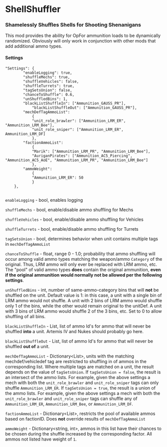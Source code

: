 # ShellShuffler
### Shamelessly Shuffles Shells for Shooting Shenanigans

This mod provides the ability for OpFor ammunition loads to be dynamically randomized. Obviously will only work in conjunction with other mods that add additional ammo types.

#### Settings

```
"Settings": {
		"enableLogging": true,
		"shuffleMechs": true,
		"shuffleVehicles": false,
		"shuffleTurrets": true,
		"tagSetsUnion": false,
		"chanceToShuffle": 0.6,
		"unShuffledBins": 1,
		"blackListShuffleIn": ["Ammunition_GAUSS_PR"],
    		"blackListShuffleOut": ["Ammunition_GAUSS_PR"],
		"mechDefTagAmmoList": 
			{
			"unit_role_brawler": ["Ammunition_LRM_ER", "Ammunition_LRM_Bee"],
			"unit_role_sniper": ["Ammunition_LRM_ER", Ammunition_LRM_DF]
			},
		"factionAmmoList": 
			{
			"Marik": ["Ammunition_LRM_PR", "Ammunition_LRM_Bee"],
			"AuriganPirates": ["Ammunition_AC5_Piercing", "Ammunition_AC5_AoE", "Ammunition_LRM_PR", "Ammunition_LRM_Bee"]
			},
		"ammoWeight":
			{
			"Ammunition_LRM_ER": 50
			}
	},
  
  ```
  
`enableLogging` - bool, enables logging
  
`shuffleMechs` - bool, enable/disable ammo shuffling for Mechs
  
`shuffleVehicles` - bool, enable/disable ammo shuffling for Vehicles
   
`shuffleTurrets` - bool, enable/disable ammo shuffling for Turrets

`tagSetsUnion` - bool, determines behavior when unit contains multiple tags in `mechDefTagAmmoList`

`chanceToShuffle` - float, range 0 - 1.0; probability that ammo shuffling will occur among valid ammo types matching the weapon/ammo `Category` of the original. Thus, LRM ammo will only ever be replaced with LRM ammo, etc. The "pool" of valid ammo types <b>does</b> contain the original ammunition, <b>even if the original ammunition would normally not be allowed per the following settings</b>.

`unShuffledBins` - int, number of same-ammo-category bins that will <b>not</b> be shuffled on the unit. Default value is 1: in this case, a unit with a single bin of LRM ammo would not shuffle. A unit with 2 bins of LRM ammo would shuffle only 1 of the bins, while the other would remain original to the unitDef. A unit with 3 bins of LRM ammo would shuffle 2 of the 3 bins, etc. Set to 0 to allow shuffling of all bins.

`blackListShuffleIn` - List<string>, list of ammo Id's for ammo that will never be shuffled <b>into</b> a unit. Artemis IV and Nukes should probably go here.

`blackListShuffleOut` - List<string>, list of ammo Id's for ammo that will never be shuffled <b>out of</b> a unit.

`mechDefTagAmmoList` - Dictionary<List<string>>, units with the matching mechdef/vehicledef tag are restricted to shuffling in of ammos in the corresponding list. Where multiple tags are matched on a unit, the result depends on the value of `tagSetsUnion`. If `tagSetsUnion = false`, the result is an intersect of the ammo lists. For example, given the above settings a mech with both the `unit_role_brawler` and `unit_role_sniper` tags can only shuffle `Ammunition_LRM_ER`. If `tagSetsUnion = true`, the result is a union of the ammo lists. For example, given the above settings a mech with both the `unit_role_brawler` and `unit_role_sniper` tags can shuffle any of `Ammunition_LRM_ER`, `Ammunition_LRM_Bee`, or `Ammunition_LRM_DF`.
	
`factionAmmoList` - Dictionary<List<string>>, restricts the pool of available ammos based on factionID. Does <b>not</b> override results of `mechDefTagAmmoList`

`ammoWeight` - Dictionary<string, int>, ammos in this list have their chances to be chosen during the shuffle increased by the corresponding factor. All ammos not listed have weight of `1`.
